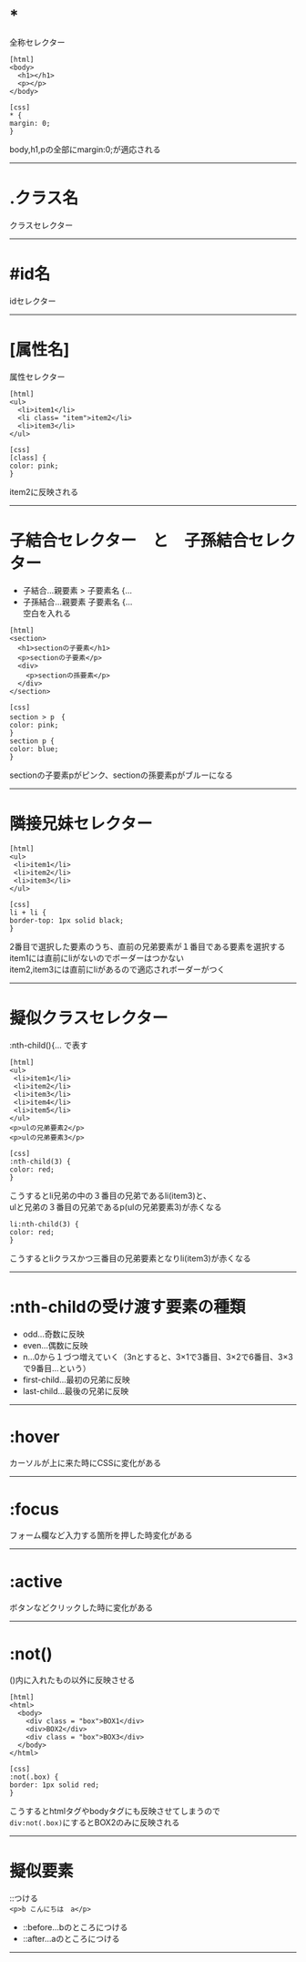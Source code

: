 # *
全称セレクター
~~~
[html]
<body>
  <h1></h1>
  <p></p>
</body>

[css]
* {
margin: 0;
}
~~~
body,h1,pの全部にmargin:0;が適応される
***
 
# .クラス名
クラスセレクター
***

# #id名
idセレクター
***

# [属性名]
属性セレクター
~~~
[html]
<ul>
  <li>item1</li>
  <li class= "item">item2</li>
  <li>item3</li>
</ul>

[css]
[class] {
color: pink;
}
~~~
item2に反映される
***

# 子結合セレクター　と　子孫結合セレクター
- 子結合...親要素 > 子要素名 {...
- 子孫結合...親要素  子要素名 {...     
空白を入れる
~~~
[html]
<section>
  <h1>sectionの子要素</h1>
  <p>sectionの子要素</p>
  <div>
    <p>sectionの孫要素</p>
  </div>
</section>

[css]
section > p　{
color: pink;
}
section p {
color: blue;
}
~~~
sectionの子要素pがピンク、sectionの孫要素pがブルーになる
***

# 隣接兄妹セレクター
~~~
[html]
<ul>
 <li>item1</li>
 <li>item2</li>
 <li>item3</li>
</ul>

[css]
li + li {
border-top: 1px solid black;
}
~~~
2番目で選択した要素のうち、直前の兄弟要素が１番目である要素を選択する   
item1には直前にliがないのでボーダーはつかない    
item2,item3には直前にliがあるので適応されボーダーがつく
***

# 擬似クラスセレクター
:nth-child(){... で表す
~~~
[html]
<ul>
 <li>item1</li>
 <li>item2</li>
 <li>item3</li>
 <li>item4</li>
 <li>item5</li>
</ul>
<p>ulの兄弟要素2</p>
<p>ulの兄弟要素3</p>

[css]
:nth-child(3) {
color: red;
}
~~~
こうするとli兄弟の中の３番目の兄弟であるli(item3)と、    
ulと兄弟の３番目の兄弟であるp(ulの兄弟要素3)が赤くなる
~~~
li:nth-child(3) {
color: red;
}
~~~
こうするとliクラスかつ三番目の兄弟要素となりli(item3)が赤くなる
***

# :nth-childの受け渡す要素の種類
- odd...奇数に反映
- even...偶数に反映
- n...0から１づつ増えていく（3nとすると、3×1で3番目、3×2で6番目、3×3で9番目...という）
- first-child...最初の兄弟に反映
- last-child...最後の兄弟に反映
***

# :hover
カーソルが上に来た時にCSSに変化がある
***

# :focus
フォーム欄など入力する箇所を押した時変化がある
***

# :active
ボタンなどクリックした時に変化がある
***

# :not()
()内に入れたもの以外に反映させる 
~~~
[html]
<html>
  <body>
    <div class = "box">BOX1</div>
    <div>BOX2</div>
    <div class = "box">BOX3</div>
  </body>
</html>

[css]
:not(.box) {
border: 1px solid red;
}
~~~
こうするとhtmlタグやbodyタグにも反映させてしまうので    
`div:not(.box)`にするとBOX2のみに反映される
***

# 擬似要素
::つける   
`<p>b こんにちは　a</p>`    
- ::before...bのところにつける
- ::after...aのところにつける
***
